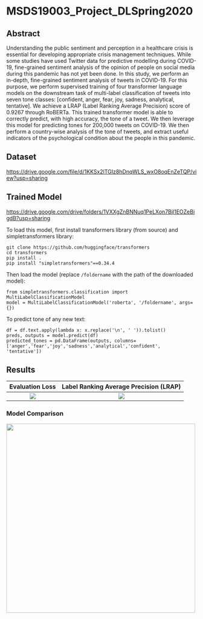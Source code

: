 # MSDS19003_Project_DLSpring2020

## Abstract

Understanding the public sentiment and perception in a healthcare crisis is essential for developing appropriate crisis management techniques. While some studies have used Twitter data for predictive modelling during COVID-19, fine-grained sentiment analysis of the opinion of people on social media during this pandemic has not yet been done. In this study, we perform an in-depth, fine-grained sentiment analysis of tweets in COVID-19. For this purpose, we perform supervised training of four transformer language models on the downstream task of multi-label classification of tweets into seven tone classes: [confident, anger, fear, joy, sadness, analytical, tentative]. We achieve a LRAP (Label Ranking Average Precision) score of 0.9267 through RoBERTa. This trained transformer model is able to correctly predict, with high accuracy, the tone of a tweet. We then leverage this model for predicting tones for 200,000 tweets on COVID-19. We then perform a country-wise analysis of the tone of tweets, and extract useful indicators of the psychological condition about the people in this pandemic.

## Dataset
https://drive.google.com/file/d/1KKSx2lTGIz8hDnqWLS_wxO8oqEnZeTQP/view?usp=sharing

## Trained Model
https://drive.google.com/drive/folders/1VXXgZnBNNuq1PeLXon7Bjl1EOZeBigdB?usp=sharing

To load this model, first install transformers library (from source) and simpletransformers library:
```
git clone https://github.com/huggingface/transformers
cd transformers
pip install .
pip install "simpletransformers"==0.34.4
```

Then load the model (replace `/foldername` with the path of the downloaded model):
```
from simpletransformers.classification import MultiLabelClassificationModel
model = MultiLabelClassificationModel('roberta', '/foldername', args={})
```

To predict tone of any new text:

```
df = df.text.apply(lambda x: x.replace('\n', ' ')).tolist()
preds, outputs = model.predict(df)
predicted_tones = pd.DataFrame(outputs, columns=['anger','fear','joy','sadness','analytical','confident', 'tentative'])

```




## Results
Evaluation Loss           |  Label Ranking Average Precision (LRAP)
:-------------------------:|:-------------------------:
![](https://raw.githubusercontent.com/ahazeemi/MSDS19003_Project_DLSpring2020/master/results/eval_loss.png)  |  ![](https://raw.githubusercontent.com/ahazeemi/MSDS19003_Project_DLSpring2020/master/results/lrap.png)


### Model Comparison
<img src="https://raw.githubusercontent.com/ahazeemi/MSDS19003_Project_DLSpring2020/master/results/model_comparison.png" width="500">
